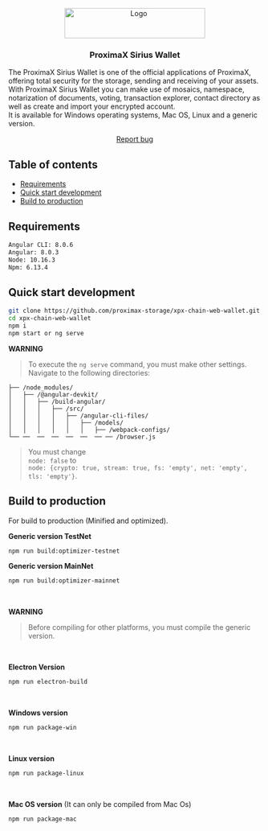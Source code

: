 
<p align="center">
  <a href="https://www.proximax.io/">
    <img src="https://www.proximax.io/user/themes/proximaxvrs1/images/logo.png" alt="Logo" width=280 height=60>
  </a>
  <h3 align="center">ProximaX Sirius Wallet</h3>
</p>
  <p>
    The ProximaX Sirius Wallet is one of the official applications of ProximaX, offering total security for the storage, sending and receiving of your assets. With ProximaX Sirius Wallet you can make use of mosaics, namespace, notarization of documents, voting, transaction explorer, contact directory as well as create and import your encrypted account. <br> It is available for Windows operating systems, Mac OS, Linux and a generic version.
</p>
<p align="center">
    <a href="https://t.me/proximaxhelpdesk">Report bug</a>
  </p>

## Table of contents

- [Requirements](#requirements)
- [Quick start development](#quick-start-development)
- [Build to production](#build-to-production)

## Requirements

```bash
Angular CLI: 8.0.6
Angular: 8.0.3
Node: 10.16.3
Npm: 6.13.4
```

## Quick start development

```bash
git clone https://github.com/proximax-storage/xpx-chain-web-wallet.git
cd xpx-chain-web-wallet
npm i
npm start or ng serve
```

**WARNING**

> To execute the `ng serve` command, you must make other settings. Navigate to the following directories:
```
├── /node_modules/                  
│   ├── /@angular-devkit/  
│   │   ├── /build-angular/
│   │   │   ├── /src/
│   │   │   │   ├── /angular-cli-files/
│   │   │   │   │   ├── /models/
│   │   │   │   │   │   ├── /webpack-configs/
└── ──  ──  ──  ──  ──  ── ── /browser.js
```	


>You must change <br>
`node: false` to <br>
`node: {crypto: true, stream: true, fs: 'empty', net: 'empty', tls: 'empty'}`.

## Build to production

For build to production (Minified and optimized).

<b>Generic version TestNet</b>

```bash
npm run build:optimizer-testnet
```

<b>Generic version MainNet</b>

```bash
npm run build:optimizer-mainnet
```

<br>

**WARNING**
> Before compiling for other platforms, you must compile the generic version.

   <br>
  
  <b>Electron Version</b>
 ```bash
npm run electron-build
 ```
 <br>
 
<b>Windows version</b>
 ```bash
npm run package-win
 ```
  <br>
  
 <b>Linux version</b>
 ```bash
npm run package-linux
 ```
  <br>
  
  <b>Mac OS version</b> (It can only be compiled from Mac Os)
 ```bash
npm run package-mac
 ```
